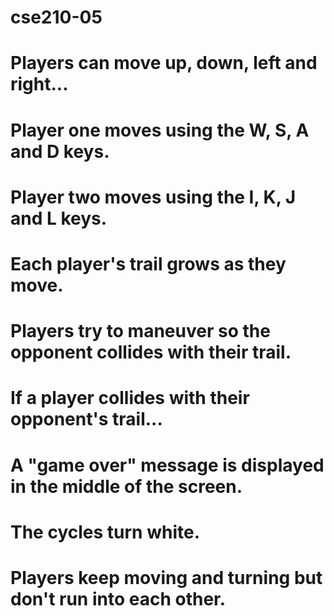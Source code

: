 # cse210-05

# Players can move up, down, left and right...
# Player one moves using the W, S, A and D keys.
# Player two moves using the I, K, J and L keys.
# Each player's trail grows as they move.
# Players try to maneuver so the opponent collides with their trail.
# If a player collides with their opponent's trail...
# A "game over" message is displayed in the middle of the screen.
# The cycles turn white.
# Players keep moving and turning but don't run into each other.
